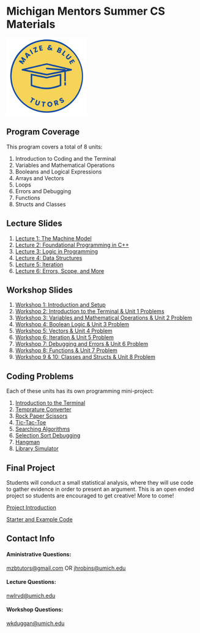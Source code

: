# Michigan Mentors Summer CS Materials 
<img src="https://github.com/wkduggan-umich/MZB-Summer-CS/blob/main/img/MZB_4.png" width="210" height="200">

## Program Coverage
This program covers a total of 8 units:
  1. Introduction to Coding and the Terminal
  2. Variables and Mathematical Operations
  3. Booleans and Logical Expressions
  4. Arrays and Vectors
  5. Loops
  6. Errors and Debugging
  7. Functions
  8. Structs and Classes

## Lecture Slides
  1. [Lecture 1: The Machine Model](https://docs.google.com/presentation/d/1mRY-3_wxENKh_Prk3W170RcEuzlOdoJ6lz31FUCfmKk/edit)
  2. [Lecture 2: Foundational Programming in C++](https://docs.google.com/presentation/d/1SHf-8SsMBC5XO5kKpwEWT4nsTMzXxtrPTL_Clk87nWY/edit?usp=sharing)
  3. [Lecture 3: Logic in Programming](https://docs.google.com/presentation/d/1OeIhqbe2hM8VRz7ZCSuO5ZQmA_ykjw6eCvLp7Z2M2s4/edit?usp=sharing)
  4. [Lecture 4: Data Structures](https://docs.google.com/presentation/d/1Ai0iBkZcfj4W1swPHokshyyQQ3T97LbMuRWvziz-z_k/edit?usp=sharing)
  5. [Lecture 5: Iteration](https://docs.google.com/presentation/d/121C_lwAC6caDNN8hqrpCShDCmiVm7dyE8kfRmrYOygA/edit#slide=id.p)
  6. [Lecture 6: Errors, Scope, and More](https://docs.google.com/presentation/d/1vm33aVM4QJXEpCg1mvkDnZWwW-uoN36l2mCdBFG4k7A/edit?usp=sharing)

## Workshop Slides
  1. [Workshop 1: Introduction and Setup](https://docs.google.com/presentation/d/14AtLAeN4iSMThM_QGga3vRavaI6sT9lhdM3gdqsr0tI/edit#slide=id.g274b99b4db4_1_155)
  2. [Workshop 2: Introduction to the Terminal & Unit 1 Problems](https://docs.google.com/presentation/d/1XY3HiVy3atMA8rY1ZqzJAkba65fw3vUdQKjH8fhgJ1c/edit#slide=id.g2e8a8016937_0_130)
  3. [Workshop 3: Variables and Mathematical Operations & Unit 2 Problem](https://docs.google.com/presentation/d/1KlHJ_wAPlQNDYkgBq1FOPhlas6KYDp7CJfWuAnKrJzU/edit#slide=id.g2e9f6e00622_0_578)
  4. [Workshop 4: Boolean Logic & Unit 3 Problem](https://docs.google.com/presentation/d/1rNZvyxaT2t2Gtl2SGQn-nzcLr2NNIaE70R_YVpgSRiY/edit#slide=id.p)
  5. [Workshop 5: Vectors & Unit 4 Problem](https://docs.google.com/presentation/d/1xgDBDGq7QrWIzB7887ibXFDmummb41mmchnBaiWJaWA/edit#slide=id.p)
  6. [Workshop 6: Iteration & Unit 5 Problem](https://docs.google.com/presentation/d/1lkcffZvEk4sBfREBVj129x9woGh_gtUrp7pJ3SSQvZU/edit#slide=id.g2ec4c551d7a_0_765)
  7. [Workshop 7: Debugging and Errors & Unit 6 Problem](https://docs.google.com/presentation/d/1WZPzH3sHP1kRRKxZjOTKiUmUmbrsvyB7VEEuiaROxHk/edit#slide=id.g2ee405222dc_0_691)
  8. [Workshop 8: Functions & Unit 7 Problem](https://docs.google.com/presentation/d/1qv4LXCBb8rquQ7fwF2CmXajB4c4WMCFTM4Z_R9GCLug/edit#slide=id.g2ee813122c9_0_578)
  9. [Workshop 9 & 10: Classes and Structs & Unit 8 Problem](https://docs.google.com/presentation/d/1et03xXXzz9qs2PokUozHYdbrC-Lzng6T3GSccUyfHzk/edit?pli=1#slide=id.g2ef502465a3_0_444)

## Coding Problems
Each of these units has its own programming mini-project:
  1. [Introduction to the Terminal](https://github.com/wkduggan-umich/MZB-Summer-CS/tree/main/Unit%201)
  2. [Temprature Converter](https://github.com/wkduggan-umich/MZB-Summer-CS/tree/main/Unit%202)
  3. [Rock Paper Scissors](https://github.com/wkduggan-umich/MZB-Summer-CS/tree/main/Unit%203)
  4. [Tic-Tac-Toe](https://github.com/wkduggan-umich/MZB-Summer-CS/tree/main/Unit%204)
  5. [Searching Algorithms](https://github.com/wkduggan-umich/MZB-Summer-CS/tree/main/Unit%205)
  6. [Selection Sort Debugging](https://github.com/wkduggan-umich/MZB-Summer-CS/tree/main/Unit%206)
  7. [Hangman](https://github.com/wkduggan-umich/MZB-Summer-CS/tree/main/Unit%207)
  8. [Library Simulator](https://github.com/wkduggan-umich/MZB-Summer-CS/tree/main/Unit%208)

## Final Project
Students will conduct a small statistical analysis, where they will use code to gather evidence in order to present an argument. This is an open ended project so students are encouraged to get creative! More to come!

[Project Introduction](https://docs.google.com/presentation/d/1vKGISXI-gGMAXv1nyDrbGsfUesZ4-Loq3CEnWAb-qxk/edit#slide=id.p)

[Starter and Example Code](https://github.com/wkduggan-umich/MZB-Summer-CS-Final-Project)

## Contact Info
#### Aministrative Questions:
mzbtutors@gmail.com OR jhrobins@umich.edu
#### Lecture Questions:
nwlrvd@umich.edu
#### Workshop Questions:
wkduggan@umich.edu
